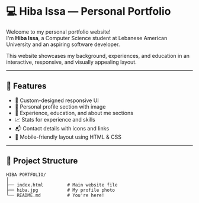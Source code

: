 # 💻 Hiba Issa — Personal Portfolio

Welcome to my personal portfolio website!  
I'm **Hiba Issa**, a Computer Science student at Lebanese American University and an aspiring software developer.

This website showcases my background, experiences, and education in an interactive, responsive, and visually appealing layout.

---

## 🌟 Features

- 🎨 Custom-designed responsive UI
- 📸 Personal profile section with image
- 💼 Experience, education, and about me sections
- 📈 Stats for experience and skills
- 📬 Contact details with icons and links
- 📱 Mobile-friendly layout using HTML & CSS

---

## 📁 Project Structure

```plaintext
HIBA PORTFOLIO/
│
├── index.html         # Main website file
├── hiba.jpg           # My profile photo
└── README.md          # You're here!
